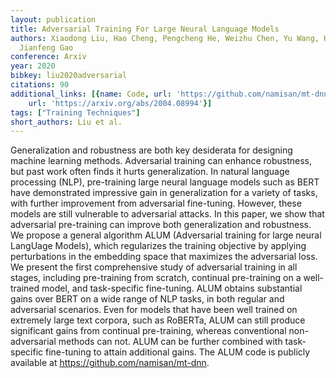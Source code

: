 ```yaml
---
layout: publication
title: Adversarial Training For Large Neural Language Models
authors: Xiaodong Liu, Hao Cheng, Pengcheng He, Weizhu Chen, Yu Wang, Hoifung Poon,
  Jianfeng Gao
conference: Arxiv
year: 2020
bibkey: liu2020adversarial
citations: 90
additional_links: [{name: Code, url: 'https://github.com/namisan/mt-dnn'}, {name: Paper,
    url: 'https://arxiv.org/abs/2004.08994'}]
tags: ["Training Techniques"]
short_authors: Liu et al.
---
```

Generalization and robustness are both key desiderata for designing machine
learning methods. Adversarial training can enhance robustness, but past work
often finds it hurts generalization. In natural language processing (NLP),
pre-training large neural language models such as BERT have demonstrated
impressive gain in generalization for a variety of tasks, with further
improvement from adversarial fine-tuning. However, these models are still
vulnerable to adversarial attacks. In this paper, we show that adversarial
pre-training can improve both generalization and robustness. We propose a
general algorithm ALUM (Adversarial training for large neural LangUage Models),
which regularizes the training objective by applying perturbations in the
embedding space that maximizes the adversarial loss. We present the first
comprehensive study of adversarial training in all stages, including
pre-training from scratch, continual pre-training on a well-trained model, and
task-specific fine-tuning. ALUM obtains substantial gains over BERT on a wide
range of NLP tasks, in both regular and adversarial scenarios. Even for models
that have been well trained on extremely large text corpora, such as RoBERTa,
ALUM can still produce significant gains from continual pre-training, whereas
conventional non-adversarial methods can not. ALUM can be further combined with
task-specific fine-tuning to attain additional gains. The ALUM code is publicly
available at https://github.com/namisan/mt-dnn.